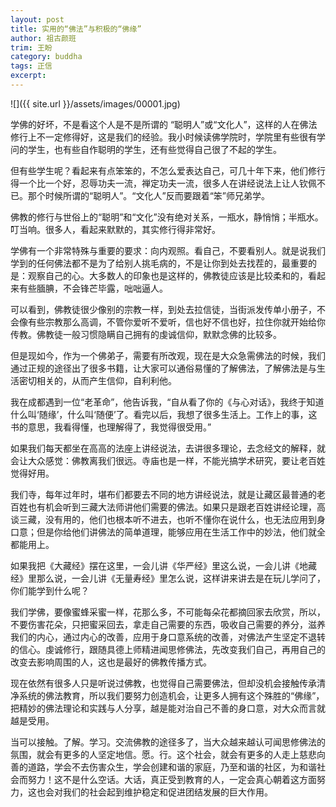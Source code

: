 ```yaml
---
layout: post
title: 实用的“佛法”与积极的“佛缘”
author: 祖古颜班
trim: 王盼
category: buddha
tags: 正信
excerpt:
---
```


![]({{ site.url }}/assets/images/00001.jpg)

学佛的好坏，不是看这个人是不是所谓的 “聪明人”或“文化人”，这样的人在佛法修行上不一定修得好，这是我们的经验。我小时候读佛学院时，学院里有些很有学问的学生，也有些自作聪明的学生，还有些觉得自己很了不起的学生。

但有些学生呢？看起来有点笨笨的，不怎么爱表达自己，可几十年下来，他们修行得一个比一个好，忍辱功夫一流，禅定功夫一流，很多人在讲经说法上让人钦佩不已。那个时候所谓的“聪明人”。“文化人”反而要跟着“笨”师兄弟学。

佛教的修行与世俗上的“聪明”和“文化”没有绝对关系，一瓶水，静悄悄；半瓶水。叮当响。很多人，看起来默默的，其实修行得非常好。

学佛有一个非常特殊与重要的要求：向内观照。看自己，不要看别人。就是说我们学到的任何佛法都不是为了给别人挑毛病的，不是让你到处去找茬的，最重要的是：观察自己的心。大多数人的印象也是这样的，佛教徒应该是比较柔和的，看起来有些腼腆，不会锋芒毕露，咄咄逼人。

可以看到，佛教徒很少像别的宗教一样，到处去拉信徒，当街派发传单小册子，不会像有些宗教那么高调，不管你爱听不爱听，信也好不信也好，拉住你就开始给你传教。佛教徒一般习惯隐瞒自己拥有的虔诚信仰，默默念佛的比较多。

但是现如今，作为一个佛弟子，需要有所改观，现在是大众急需佛法的时候，我们通过正规的途径出了很多书籍，让大家可以通俗易懂的了解佛法，了解佛法是与生活密切相关的，从而产生信仰，自利利他。

我在成都遇到一位“老革命”，他告诉我，“自从看了你的《与心对话》，我终于知道什么叫‘随缘’，什么叫‘随便’了。看完以后，我想了很多生活上。工作上的事，这书的意思，我看得懂，也理解得了，我觉得很受用。”

如果我们每天都坐在高高的法座上讲经说法，去讲很多理论，去念经文的解释，就会让大众感觉：佛教离我们很远。寺庙也是一样，不能光搞学术研究，要让老百姓觉得好用。

我们寺，每年过年时，堪布们都要去不同的地方讲经说法，就是让藏区最普通的老百姓也有机会听到三藏大法师讲他们需要的佛法。如果只是跟老百姓讲经论理，高谈三藏，没有用的，他们也根本听不进去，也听不懂你在说什么，也无法应用到身口意；但是你给他们讲佛法的简单道理，能够应用在生活工作中的妙法，他们就全都能用上。

如果我把《大藏经》摆在这里，一会儿讲《华严经》里这么说，一会儿讲《地藏经》里那么说，一会儿讲《无量寿经》里怎么说，这样讲来讲去是在玩儿学问了，你们能学到什么呢？

我们学佛，要像蜜蜂采蜜一样，花那么多，不可能每朵花都摘回家去欣赏，所以，不要伤害花朵，只把蜜采回去，拿走自己需要的东西，吸收自己需要的养分，滋养我们的内心，通过内心的改善，应用于身口意系统的改善，对佛法产生坚定不退转的信心。虔诚修行，跟随具德上师精进闻思修佛法，先改变我们自己，再用自己的改变去影响周围的人，这也是最好的佛教传播方式。

现在依然有很多人只是听说过佛教，也觉得自己需要佛法，但却没机会接触传承清净系统的佛法教育，所以我们要努力创造机会，让更多人拥有这个殊胜的“佛缘”，把精妙的佛法理论和实践与人分享，越是能对治自己不善的身口意，对大众而言就越是受用。

当可以接触。了解。学习。交流佛教的途径多了，当大众越来越认可闻思修佛法的氛围，就会有更多的人坚定地信。愿。行。这个社会，就会有更多的人走上慈悲向善的道路，学会不去伤害众生，学会创建和谐的家庭，乃至和谐的社区，为和谐社会而努力！这不是什么空话。大话，真正受到教育的人，一定会真心朝着这方面努力，这也会对我们的社会起到维护稳定和促进团结发展的巨大作用。
